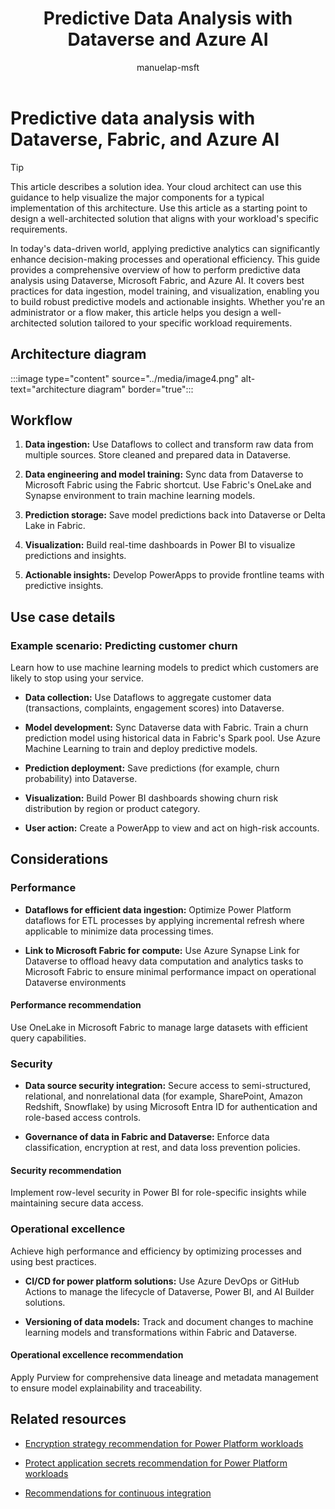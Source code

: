 ﻿---
title: Predictive Data Analysis with Dataverse and Azure AI
description: Learn how to perform predictive data analysis using Dataverse, Fabric, and Azure AI. Discover best practices for data ingestion, model training, and visualization.
author: manuelap-msft
ms.subservice: guidance
ms.topic: conceptual
ms.date: 02/04/2025
ms.author: mapichle
ms.reviewer: pankajsharma2087
contributors: 
  - manuelap-msft
search.audienceType: 
  - admin
  - flowmaker
---


# Predictive data analysis with Dataverse, Fabric, and Azure AI

> [!TIP]
> This article describes a solution idea. Your cloud architect can use this guidance to help visualize the major components for a typical implementation of this architecture. Use this article as a starting point to design a well-architected solution that aligns with your workload's specific requirements.

In today's data-driven world, applying predictive analytics can significantly enhance decision-making processes and operational efficiency. This guide provides a comprehensive overview of how to perform predictive data analysis using Dataverse, Microsoft Fabric, and Azure AI. It covers best practices for data ingestion, model training, and visualization, enabling you to build robust predictive models and actionable insights. Whether you're an administrator or a flow maker, this article helps you design a well-architected solution tailored to your specific workload requirements.

## Architecture diagram

:::image type="content" source="../media/image4.png" alt-text="architecture diagram" border="true":::

## Workflow

1. **Data ingestion:** Use Dataflows to collect and transform raw data from multiple sources.
Store cleaned and prepared data in Dataverse.

2. **Data engineering and model training:** Sync data from Dataverse to Microsoft Fabric using the Fabric shortcut. Use Fabric's OneLake and Synapse environment to train machine learning models.

3. **Prediction storage:** Save model predictions back into Dataverse or Delta Lake in Fabric.

4. **Visualization:** Build real-time dashboards in Power BI to visualize predictions and insights.

5. **Actionable insights:** Develop PowerApps to provide frontline teams with predictive insights.

## Use case details

### Example scenario: Predicting customer churn
Learn how to use machine learning models to predict which customers are likely to stop using your service.

- **Data collection:** Use Dataflows to aggregate customer data (transactions, complaints, engagement scores) into Dataverse.

- **Model development:** Sync Dataverse data with Fabric. Train a churn prediction model using historical data in Fabric's Spark pool. Use Azure Machine Learning to train and deploy predictive models.

- **Prediction deployment:** Save predictions (for example, churn probability) into Dataverse.

- **Visualization:** Build Power BI dashboards showing churn risk distribution by region or product category.

- **User action:** Create a PowerApp to view and act on high-risk accounts.

## Considerations

### Performance 

- **Dataflows for efficient data ingestion:** Optimize Power Platform dataflows for ETL processes by applying incremental refresh where applicable to minimize data processing times.

- **Link to Microsoft Fabric for compute:** Use Azure Synapse Link for Dataverse to offload heavy data computation and analytics tasks to Microsoft Fabric to ensure minimal performance impact on operational Dataverse environments

#### Performance recommendation

Use OneLake in Microsoft Fabric to manage large datasets with efficient query capabilities.

### Security

-  **Data source security integration:** Secure access to semi-structured, relational, and nonrelational data (for example, SharePoint, Amazon Redshift, Snowflake) by using Microsoft Entra ID for authentication and role-based access controls.

- **Governance of data in Fabric and Dataverse:** Enforce data classification, encryption at rest, and data loss prevention policies.

#### Security recommendation

Implement row-level security in Power BI for role-specific insights while maintaining secure data access.

### Operational excellence
Achieve high performance and efficiency by optimizing processes and using best practices.

- **CI/CD for power platform solutions:** Use Azure DevOps or GitHub Actions to manage the lifecycle of Dataverse, Power BI, and AI Builder solutions.

- **Versioning of data models:** Track and document changes to machine learning models and transformations within Fabric and Dataverse.

#### Operational excellence recommendation

Apply Purview for comprehensive data lineage and metadata management to ensure model explainability and traceability.

## Related resources

- [Encryption strategy recommendation for Power Platform workloads](/power-platform/well-architected/security/encryption#encryption-scenarios)

- [Protect application secrets recommendation for Power Platform workloads](/power-platform/well-architected/security/application-secrets#use-azure-key-vault-secrets)

- [Recommendations for continuous integration](/power-platform/well-architected/operational-excellence/release-engineering-continuous-integration)
